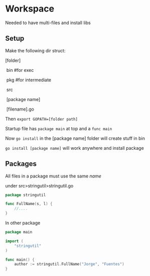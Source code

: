 # Workspace

Needed to have multi-files and install libs

## Setup

Make the following dir struct:

[folder]

​	bin #for exec

​	pkg #for intermediate

​	src 

​		[package name]

​			[filename].go

Then `export GOPATH=[folder path]`

Startup file has `package main` at top and a `func main`

Now `go install` in the [package name] folder will create stuff in bin

`go install [package name]` will work anywhere and install package

## Packages

All files in a package must use the same *name*

under src>stringutil>stringutil.go

```go
package stringutil

func FullName(s, l) {
    //....
}
```

In other package

```go
package main

import (
	"stringutil"
)

func main() {
    author := stringutil.FullName("Jorge", "Fuentes")
}
```

